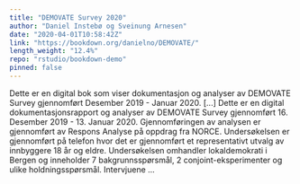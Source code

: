 ```yaml
---
title: "DEMOVATE Survey 2020"
author: "Daniel Instebø og Sveinung Arnesen"
date: "2020-04-01T10:58:42Z"
link: "https://bookdown.org/danielno/DEMOVATE/"
length_weight: "12.4%"
repo: "rstudio/bookdown-demo"
pinned: false
---
```


Dette er en digital bok som viser dokumentasjon og analyser av DEMOVATE Survey gjennomført Desember 2019 - Januar 2020. [...] Dette er en digital dokumentasjonsrapport og analyser av DEMOVATE Survey gjennomført 16. Desember 2019 - 13. Januar 2020. Gjennomføringen av analysen er gjennomført av Respons Analyse på oppdrag fra NORCE. Undersøkelsen er gjennomført på telefon hvor det er gjennomført et representativt utvalg av innbyggere 18 år og eldre. Undersøkelsen omhandler lokaldemokrati i Bergen og inneholder 7 bakgrunnsspørsmål, 2 conjoint-eksperimenter og ulike holdningsspørsmål. Intervjuene ...
